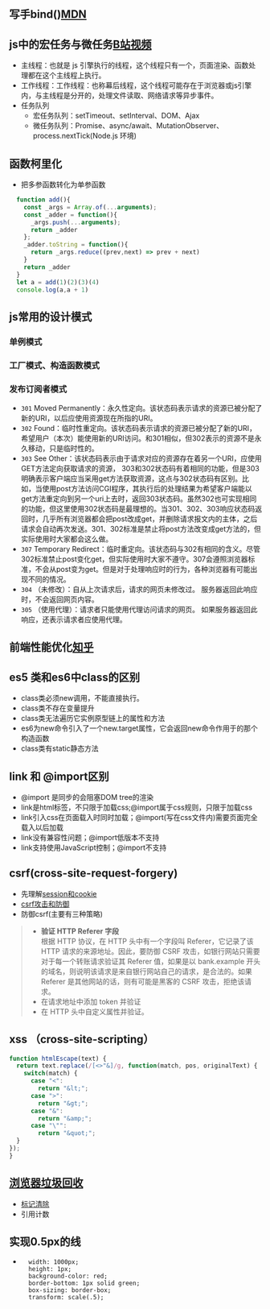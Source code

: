 ## 写手bind()[MDN](https://developer.mozilla.org/zh-CN/docs/Web/JavaScript/Reference/Global_Objects/Function/bind)
## js中的宏任务与微任务[B站视频](https://www.bilibili.com/video/BV1eJ41177Rg?from=search&seid=5166514918102248165)
- 主线程：也就是 js 引擎执行的线程，这个线程只有一个，页面渲染、函数处理都在这个主线程上执行。
- 工作线程：工作线程：也称幕后线程，这个线程可能存在于浏览器或js引擎内，与主线程是分开的，处理文件读取、网络请求等异步事件。
- 任务队列
  - 宏任务队列：setTimeout、setInterval、DOM、Ajax
  - 微任务队列：Promise、async/await、MutationObserver、process.nextTick(Node.js 环境)
## 函数柯里化
  - 把多参函数转化为单参函数
  ```javascript
    function add(){
      const _args = Array.of(...arguments);
      const _adder = function(){
        _args.push(...arguments);
        return _adder
      };
      _adder.toString = function(){
        return _args.reduce((prev,next) => prev + next)
      }
      return _adder
    }
    let a = add(1)(2)(3)(4)
    console.log(a,a + 1)
  ```
## js常用的设计模式
### 单例模式 
### 工厂模式、构造函数模式
### 发布订阅者模式
  - `301` Moved Permanently：永久性定向。该状态码表示请求的资源已被分配了新的URI，以后应使用资源现在所指的URI。
  - `302` Found：临时性重定向。该状态码表示请求的资源已被分配了新的URI，希望用户（本次）能使用新的URI访问。和301相似，但302表示的资源不是永久移动，只是临时性的。
  - `303` See Other：该状态码表示由于请求对应的资源存在着另一个URI，应使用GET方法定向获取请求的资源， 303和302状态码有着相同的功能，但是303明确表示客户端应当采用get方法获取资源，这点与302状态码有区别。比如，当使用post方法访问CGI程序，其执行后的处理结果为希望客户端能以get方法重定向到另一个uri上去时，返回303状态码。虽然302也可实现相同的功能，但这里使用302状态码是最理想的。当301、302、303响应状态码返回时，几乎所有浏览器都会把post改成get，并删除请求报文内的主体，之后请求会自动再次发送。301、302标准是禁止将post方法改变成get方法的，但实际使用时大家都会这么做。
  - `307` Temporary Redirect：临时重定向。该状态码与302有相同的含义。尽管302标准禁止post变化get，但实际使用时大家不遵守。307会遵照浏览器标准，不会从post变为get。但是对于处理响应时的行为，各种浏览器有可能出现不同的情况。
  - `304` （未修改）：自从上次请求后，请求的网页未修改过。 服务器返回此响应时，不会返回网页内容。
  - `305` （使用代理）：请求者只能使用代理访问请求的网页。 如果服务器返回此响应，还表示请求者应使用代理。
## 前端性能优化[知乎](https://zhuanlan.zhihu.com/p/121056616)
## es5 类和es6中class的区别
  - class类必须new调用，不能直接执行。
  - class类不存在变量提升
  - class类无法遍历它实例原型链上的属性和方法
  - es6为new命令引入了一个new.target属性，它会返回new命令作用于的那个构造函数
  - class类有static静态方法

## link 和 @import区别
- @import 是同步的会阻塞DOM tree的渲染 
- link是html标签，不只限于加载css;@import属于css规则，只限于加载css
- link引入css在页面载入时同时加载；@import(写在css文件内)需要页面完全载入以后加载
- link没有兼容性问题；@import低版本不支持
- link支持使用JavaScript控制；@import不支持
## csrf(cross-site-request-forgery)
- 先理解[session和cookie](https://blog.csdn.net/jnshu_it/article/details/79894570)
- [csrf攻击和防御](https://blog.csdn.net/xiaoxinshuaiga/article/details/80766369)
- 防御csrf(主要有三种策略)
> - **验证 HTTP Referer 字段**  
根据 HTTP 协议，在 HTTP 头中有一个字段叫 Referer，它记录了该 HTTP 请求的来源地址。因此，要防御 CSRF 攻击，如银行网站只需要对于每一个转账请求验证其 Referer 值，如果是以 bank.example 开头的域名，则说明该请求是来自银行网站自己的请求，是合法的。如果 Referer 是其他网站的话，则有可能是黑客的 CSRF 攻击，拒绝该请求。
> - 在请求地址中添加 token 并验证
> - 在 HTTP 头中自定义属性并验证。 
## xss （cross-site-scripting）
```javascript
function htmlEscape(text) { 
  return text.replace(/[<>"&]/g, function(match, pos, originalText) { 
    switch(match) { 
      case "<": 
        return "&lt;"; 
      case ">": 
        return "&gt;"; 
      case "&": 
        return "&amp;"; 
      case "\"": 
        return "&quot;"; 
  } 
}); 
}
```
##  [浏览器垃圾回收](https://www.jianshu.com/p/0cdf8f60400d)
- [标记清除](https://blog.csdn.net/a8725585/article/details/106836648)
- 引用计数

## 实现0.5px的线
- ```
    width: 1000px;
    height: 1px;
    background-color: red;
    border-bottom: 1px solid green;
    box-sizing: border-box;
    transform: scale(.5);
```
